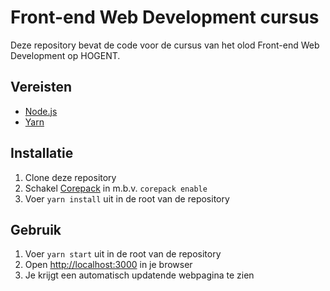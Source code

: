 # Front-end Web Development cursus

Deze repository bevat de code voor de cursus van het olod Front-end Web Development op HOGENT.

## Vereisten

- [Node.js](https://nodejs.org/en/)
- [Yarn](https://yarnpkg.com/lang/en/)

## Installatie

1. Clone deze repository
2. Schakel [Corepack](https://nodejs.org/api/corepack.html) in m.b.v. `corepack enable`
3. Voer `yarn install` uit in de root van de repository

## Gebruik

1. Voer `yarn start` uit in de root van de repository
2. Open [http://localhost:3000](http://localhost:3000) in je browser
3. Je krijgt een automatisch updatende webpagina te zien
